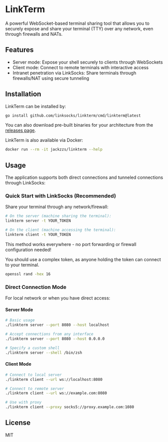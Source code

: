 # LinkTerm

A powerful WebSocket-based terminal sharing tool that allows you to securely expose and share your terminal (TTY) over any network, even through firewalls and NATs.

## Features

- Server mode: Expose your shell securely to clients through WebSockets
- Client mode: Connect to remote terminals with interactive access
- Intranet penetration via LinkSocks: Share terminals through firewalls/NAT using secure tunneling

## Installation

LinkTerm can be installed by:

```bash
go install github.com/linksocks/linkterm/cmd/linkterm@latest
```

You can also download pre-built binaries for your architecture from the [releases page](https://github.com/linksocks/linkterm/releases).

LinkTerm is also available via Docker:

```bash
docker run --rm -it jackzzs/linkterm --help
```

## Usage

The application supports both direct connections and tunneled connections through LinkSocks:

### Quick Start with LinkSocks (Recommended)

Share your terminal through any network/firewall:

```bash
# On the server (machine sharing the terminal):
linkterm server -t YOUR_TOKEN

# On the client (machine accessing the terminal):
linkterm client -t YOUR_TOKEN
```

This method works everywhere - no port forwarding or firewall configuration needed!

You should use a complex token, as anyone holding the token can connect to your terminal.

```bash
openssl rand -hex 16
```

### Direct Connection Mode

For local network or when you have direct access:

#### Server Mode

```bash
# Basic usage
./linkterm server --port 8080 --host localhost

# Accept connections from any interface
./linkterm server --port 8080 --host 0.0.0.0

# Specify a custom shell
./linkterm server --shell /bin/zsh
```

#### Client Mode

```bash
# Connect to local server
./linkterm client --url ws://localhost:8080

# Connect to remote server
./linkterm client --url ws://example.com:8080

# Use with proxy
./linkterm client --proxy socks5://proxy.example.com:1080
```

## License

MIT 